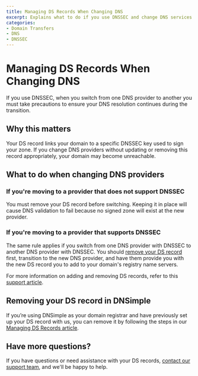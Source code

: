 ```yaml
---
title: Managing DS Records When Changing DNS
excerpt: Explains what to do if you use DNSSEC and change DNS services.
categories:
- Domain Transfers
- DNS
- DNSSEC
---
```


# Managing DS Records When Changing DNS

If you use DNSSEC, when you switch from one DNS provider to another you must take precautions to ensure your DNS resolution continues during the transition.

## Why this matters

Your DS record links your domain to a specific DNSSEC key used to sign your zone. If you change DNS providers without updating or removing this record appropriately, your domain may become unreachable.

## What to do when changing DNS providers

### If you're moving to a provider that does not support DNSSEC

You must remove your DS record before switching. Keeping it in place will cause DNS validation to fail because no signed zone will exist at the new provider.

### If you're moving to a provider that supports DNSSEC

The same rule applies if you switch from one DNS provider with DNSSEC to another DNS provider with DNSSEC. You should [remove your DS record](/articles/manage-ds-record/#removing-a-ds-record) first, transition to the new DNS provider, and have them provide you with the new DS record you to add to your domain's registry name servers.

For more information on adding and removing DS records, refer to this [support article](/articles/manage-ds-record/).

## Removing your DS record in DNSimple

If you’re using DNSimple as your domain registrar and have previously set up your DS record with us, you can remove it by following the steps in our [Managing DS Records article](/articles/manage-ds-record/).

## Have more questions?
If you have questions or need assistance with your DS records, [contact our support team](https://dnsimple.com/feedback), and we'll be happy to help.
